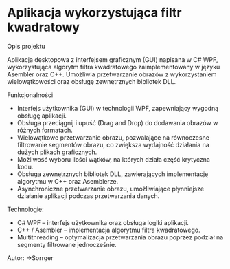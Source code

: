 <h1>Aplikacja wykorzystująca filtr kwadratowy</h1>

Opis projektu

Aplikacja desktopowa z interfejsem graficznym (GUI) napisana w C# WPF,
wykorzystująca algorytm filtra kwadratowego zaimplementowany w języku Asembler oraz C++.
Umożliwia przetwarzanie obrazów z wykorzystaniem wielowątkowości oraz obsługę zewnętrznych bibliotek DLL.

Funkcjonalności
<ul>
  <li>Interfejs użytkownika (GUI) w technologii WPF, zapewniający wygodną obsługę aplikacji.</li>
  <li>Obsługa przeciągnij i upuść (Drag and Drop) do dodawania obrazów w różnych formatach.</li>
  <li>Wielowątkowe przetwarzanie obrazu, pozwalające na równoczesne filtrowanie segmentów obrazu, co zwiększa wydajność działania na dużych plikach graficznych.</li>
  <li>Możliwość wyboru ilości wątków, na których działa część krytyczna kodu.</li>
  <li>Obsługa zewnętrznych bibliotek DLL, zawierających implementację algorytmu w C++ oraz Asemblerze.</li>
  <li>Asynchroniczne przetwarzanie obrazu, umożliwiające płynniejsze działanie aplikacji podczas przetwarzania danych.</li>
</ul>

Technologie:
<ul>
  <li>C# WPF – interfejs użytkownika oraz obsługa logiki aplikacji.</li>
  <li>C++ / Asembler – implementacja algorytmu filtra kwadratowego.</li>
  <li>Multithreading – optymalizacja przetwarzania obrazu poprzez podział na segmenty filtrowane jednocześnie.</li>
</ul>

Autor:
->Sorrger


